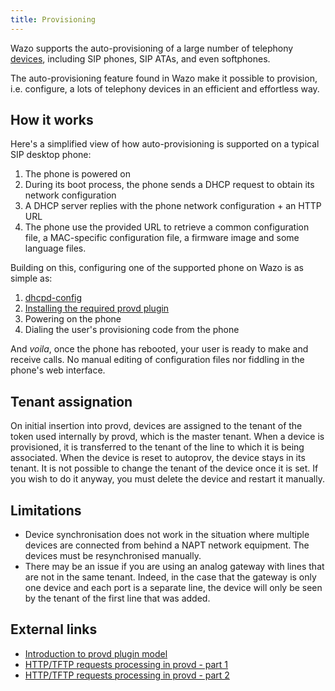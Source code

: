 ```yaml
---
title: Provisioning
---
```


Wazo supports the auto-provisioning of a large number of telephony
[devices](/uc-doc/ecosystem/supported_devices), including SIP phones, SIP ATAs, and even softphones.

The auto-provisioning feature found in Wazo make it possible to provision, i.e. configure, a lots of
telephony devices in an efficient and effortless way.

## How it works

Here's a simplified view of how auto-provisioning is supported on a typical SIP desktop phone:

1.  The phone is powered on
2.  During its boot process, the phone sends a DHCP request to obtain its network configuration
3.  A DHCP server replies with the phone network configuration + an HTTP URL
4.  The phone use the provided URL to retrieve a common configuration file, a MAC-specific
    configuration file, a firmware image and some language files.

Building on this, configuring one of the supported phone on Wazo is as simple as:

1.  [dhcpd-config](/uc-doc/administration/provisioning/basic_configuration)
2.  [Installing the required provd plugin](/uc-doc/administration/provisioning/adv_configuration)
3.  Powering on the phone
4.  Dialing the user's provisioning code from the phone

And _voila_, once the phone has rebooted, your user is ready to make and receive calls. No manual
editing of configuration files nor fiddling in the phone's web interface.

## Tenant assignation

On initial insertion into provd, devices are assigned to the tenant of the token used internally by
provd, which is the master tenant. When a device is provisioned, it is transferred to the tenant of
the line to which it is being associated. When the device is reset to autoprov, the device stays in
its tenant. It is not possible to change the tenant of the device once it is set. If you wish to do
it anyway, you must delete the device and restart it manually.

## Limitations

- Device synchronisation does not work in the situation where multiple devices are connected from
  behind a NAPT network equipment. The devices must be resynchronised manually.
- There may be an issue if you are using an analog gateway with lines that are not in the same
  tenant. Indeed, in the case that the gateway is only one device and each port is a separate line,
  the device will only be seen by the tenant of the first line that was added.

## External links

- [Introduction to provd plugin model](/uc-doc/contributors/provisioning/introduction-to-the-plugin-model-of-the-new-provisioning-server)
- [HTTP/TFTP requests processing in provd - part 1](/uc-doc/contributors/provisioning/httptftp-requests-processing-in-provd-part-1)
- [HTTP/TFTP requests processing in provd - part 2](/uc-doc/contributors/provisioning/httptftp-requests-processing-in-provd-part-2)
